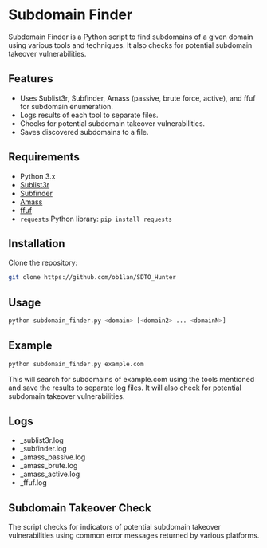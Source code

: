 # Subdomain Finder

Subdomain Finder is a Python script to find subdomains of a given domain using various tools and techniques. It also checks for potential subdomain takeover vulnerabilities.

## Features

- Uses Sublist3r, Subfinder, Amass (passive, brute force, active), and ffuf for subdomain enumeration.
- Logs results of each tool to separate files.
- Checks for potential subdomain takeover vulnerabilities.
- Saves discovered subdomains to a file.

## Requirements

- Python 3.x
- [Sublist3r](https://github.com/aboul3la/Sublist3r)
- [Subfinder](https://github.com/projectdiscovery/subfinder)
- [Amass](https://github.com/OWASP/Amass)
- [ffuf](https://github.com/ffuf/ffuf)
- `requests` Python library: `pip install requests`

## Installation

Clone the repository:
```bash
git clone https://github.com/ob1lan/SDTO_Hunter
```
## Usage
```bash
python subdomain_finder.py <domain> [<domain2> ... <domainN>]
```
## Example
```bash
python subdomain_finder.py example.com
```
This will search for subdomains of example.com using the tools mentioned and save the results to separate log files. It will also check for potential subdomain takeover vulnerabilities.

## Logs
- <domain>_sublist3r.log
- <domain>_subfinder.log
- <domain>_amass_passive.log
- <domain>_amass_brute.log
- <domain>_amass_active.log
- <domain>_ffuf.log

## Subdomain Takeover Check
The script checks for indicators of potential subdomain takeover vulnerabilities using common error messages returned by various platforms.
